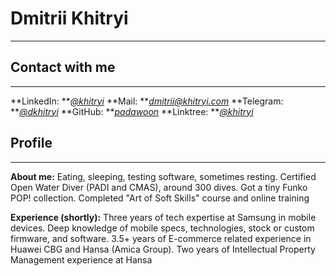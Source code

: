 # Dmitrii Khitryi
------------------------------------------------
## Contact with me
------------------------------------------------
**LinkedIn: **[*@khitryi*][lin] **Mail: **[*dmitrii@khitryi.com*][mail] **Telegram: **[*@dkhitryi*][tg] **GitHub: **[*padawoon*][git] **Linktree: **[*@khitryi*][tree]

[tg]: https://t.me/dkhitryi
[mail]: mailto:dmitrii@khitryi.com
[lin]: https://www.linkedin.com/in/khitryi
[git]: https://github.com/Padawoon
[tree]: https://linktr.ee/khitryi

## Profile
------------------------------------------------
**About me:**
Eating, sleeping, testing software, sometimes resting.
Certified Open Water Diver (PADI and CMAS), around 300 dives.
Got a tiny Funko POP! collection.
Completed "Art of Soft Skills" course and online training


**Experience (shortly):**
Three years of tech expertise at Samsung in mobile devices.
Deep knowledge of mobile specs, technologies, stock or custom firmware, and software.
3.5+ years of E-commerce related experience in Huawei CBG and Hansa (Amica Group).
Two years of Intellectual Property Management experience at Hansa